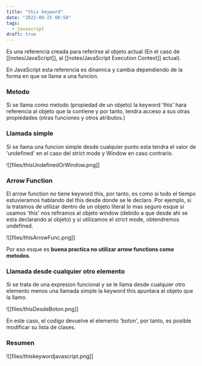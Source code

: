 ```yaml
---
title: "this keyword"
date: "2022-09-25 08:58"
tags: 
  - javascript
draft: true
---
```

Es una referencia creada para referirse al objeto actual (En el caso de [[notes/JavaScript]], al [[notes/JavaScript Execution Context]] actual).

En JavaScript esta referencia es dinamica y cambia dependiendo de la forma en que se llame a una funcion. 

### Metodo
Si se llama como metodo (propiedad de un objeto) la keyword 'this' hara referencia al objeto que la contiene y por tanto, tendra acceso a sus otras propiedades (otras funciones  y otros atributos.)

### Llamada simple
Si se llama una funcion simple desde cualquier punto esta tendra el valor de 'undefined' en el caso del strict mode y Window en caso contrario.

![[files/thisUndefinedOrWindow.png]]

### Arrow Function
El arrow function no tiene keyword this, por tanto, es como si todo el tiempo estuvieramos hablando del this desde donde se le declaro. Por ejemplo, si la tratamos de utilizar dentro de un objeto literal lo mas seguro esque si usamos 'this' nos refiramos al objeto window (debido a que desde ahi se esta declarando al objeto) y si utilizamos el strict mode, obtendremos undefined.

![[files/thisArrowFunc.png]]

Por eso esque es **buena practica no utilizar arrow functions como metodos**.

### Llamada desde cualquier otro elemento
Si se trata de una expresion funcional y se le llama desde cualquier otro elemento menos una llamada simple la keyword this apuntara al objeto que la llamo.  

![[files/thisDesdeBoton.png]]

En este caso, el codigo devuelve el elemento 'boton', por tanto, es posible modificar su lista de clases.

### Resumen
![[files/thiskeywordjavascript.png]]
